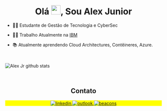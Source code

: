 <h1 align="center">Olá <img src="https://raw.githubusercontent.com/kaueMarques/kaueMarques/master/hi.gif" height="30px">, Sou Alex Junior</h1>
<p align="center"></p>

- 👨‍🎓 Estudante de Gestão de Tecnologia e CyberSec

- 👨‍💻 Trabalho Atualmente na [IBM](https://www.ibm.com/br-pt)

- 📚 Atualmente aprendendo Cloud Architectures, Contêineres, Azure.

<br>

![Alex Jr github stats](https://github-readme-stats.vercel.app/api?username=alexjuniorr&count_private=true&show_icons=true&theme=tokyonight)

<br>
<h2 align="center"> Contato </h2>

<p align="center" style="background:yellow">
<a href="https://www.linkedin.com/in/alex-junior/" target="_blank">
  <img align="center" src="https://img.shields.io/badge/LinkedIn-0077B5?style=for-the-badge&logo=linkedin&logoColor=white" alt="linkedin"/>
</a>
<a href="mailto:alexalencarjr@outlook.com" target="_blank">
 <img align="center" src="https://img.shields.io/badge/Microsoft_Outlook-0078D4?style=for-the-badge&logo=microsoft-outlook&logoColor=white" alt="outlook"/>
</a>
<a href="https://beacons.ai/alex_junior" target="_blank">
 <img align="center" src="https://img.shields.io/badge/website-000000?style=for-the-badge&logo=About.me&logoColor=white" alt="beacons"/>
</a>
</p>
